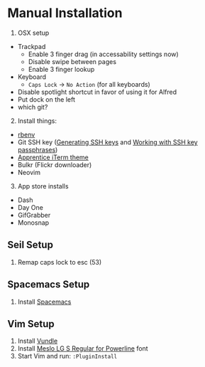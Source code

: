 Manual Installation
=======================

1. OSX setup
  - Trackpad
    - Enable 3 finger drag (in accessability settings now)
    - Disable swipe between pages
    - Enable 3 finger lookup
  - Keyboard
    - `Caps Lock` -> `No Action` (for all keyboards)
  - Disable spotlight shortcut in favor of using it for Alfred
  - Put dock on the left
  - which git?
2. Install things:
  - [rbenv](https://github.com/sstephenson/rbenv)
  - Git SSH key ([Generating SSH keys](https://help.github.com/articles/generating-ssh-keys/) and [Working with SSH key passphrases](https://help.github.com/articles/working-with-ssh-key-passphrases/))
  - [Apprentice iTerm theme](https://github.com/romainl/iterm2-colorschemes)
  - Bulkr (Flickr downloader)
  - Neovim
3. App store installs
  - Dash
  - Day One
  - GifGrabber
  - Monosnap

Seil Setup
---------------
1. Remap caps lock to esc (53)

Spacemacs Setup
---------------
1. Install [Spacemacs](https://github.com/syl20bnr/spacemacs)

Vim Setup
---------
1. Install [Vundle](https://github.com/gmarik/Vundle.vim)
2. Install [Meslo LG S Regular for Powerline](https://github.com/Lokaltog/powerline-fonts/blob/master/Meslo/Meslo%20LG%20S%20Regular%20for%20Powerline.otf) font
3. Start Vim and run: `:PluginInstall`
